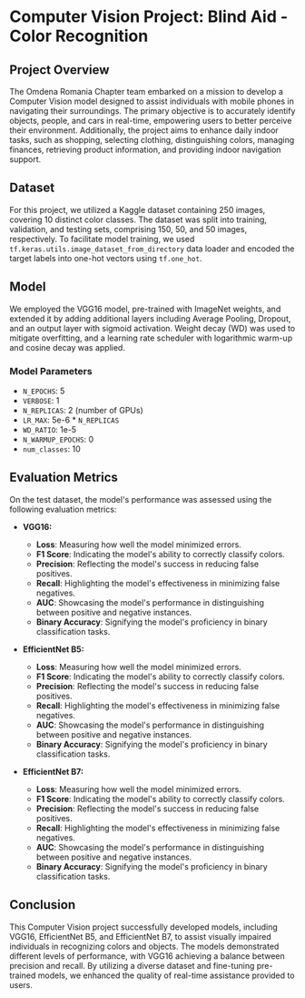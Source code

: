 # Computer Vision Project: Blind Aid - Color Recognition

## Project Overview
The Omdena Romania Chapter team embarked on a mission to develop a Computer Vision model designed to assist individuals with mobile phones in navigating their surroundings. The primary objective is to accurately identify objects, people, and cars in real-time, empowering users to better perceive their environment. Additionally, the project aims to enhance daily indoor tasks, such as shopping, selecting clothing, distinguishing colors, managing finances, retrieving product information, and providing indoor navigation support.

## Dataset
For this project, we utilized a Kaggle dataset containing 250 images, covering 10 distinct color classes. The dataset was split into training, validation, and testing sets, comprising 150, 50, and 50 images, respectively. To facilitate model training, we used `tf.keras.utils.image_dataset_from_directory` data loader and encoded the target labels into one-hot vectors using `tf.one_hot`.

## Model
We employed the VGG16 model, pre-trained with ImageNet weights, and extended it by adding additional layers including Average Pooling, Dropout, and an output layer with sigmoid activation. Weight decay (WD) was used to mitigate overfitting, and a learning rate scheduler with logarithmic warm-up and cosine decay was applied.

### Model Parameters
- `N_EPOCHS`: 5
- `VERBOSE`: 1
- `N_REPLICAS`: 2 (number of GPUs)
- `LR_MAX`: 5e-6 * `N_REPLICAS`
- `WD_RATIO`: 1e-5
- `N_WARMUP_EPOCHS`: 0
- `num_classes`: 10

## Evaluation Metrics
On the test dataset, the model's performance was assessed using the following evaluation metrics:

- **VGG16:**
  - **Loss**: Measuring how well the model minimized errors.
  - **F1 Score**: Indicating the model's ability to correctly classify colors.
  - **Precision**: Reflecting the model's success in reducing false positives.
  - **Recall**: Highlighting the model's effectiveness in minimizing false negatives.
  - **AUC**: Showcasing the model's performance in distinguishing between positive and negative instances.
  - **Binary Accuracy**: Signifying the model's proficiency in binary classification tasks.

- **EfficientNet B5:**
  - **Loss**: Measuring how well the model minimized errors.
  - **F1 Score**: Indicating the model's ability to correctly classify colors.
  - **Precision**: Reflecting the model's success in reducing false positives.
  - **Recall**: Highlighting the model's effectiveness in minimizing false negatives.
  - **AUC**: Showcasing the model's performance in distinguishing between positive and negative instances.
  - **Binary Accuracy**: Signifying the model's proficiency in binary classification tasks.

- **EfficientNet B7:**
  - **Loss**: Measuring how well the model minimized errors.
  - **F1 Score**: Indicating the model's ability to correctly classify colors.
  - **Precision**: Reflecting the model's success in reducing false positives.
  - **Recall**: Highlighting the model's effectiveness in minimizing false negatives.
  - **AUC**: Showcasing the model's performance in distinguishing between positive and negative instances.
  - **Binary Accuracy**: Signifying the model's proficiency in binary classification tasks.

## Conclusion
This Computer Vision project successfully developed models, including VGG16, EfficientNet B5, and EfficientNet B7, to assist visually impaired individuals in recognizing colors and objects. The models demonstrated different levels of performance, with VGG16 achieving a balance between precision and recall. By utilizing a diverse dataset and fine-tuning pre-trained models, we enhanced the quality of real-time assistance provided to users.
